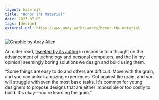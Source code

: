 ```yaml
---
layout: base.njk
title: "Honor The Material"
date: 2023-07-03
tags: [design]
external_url: https://www.andy.works/words/honor-the-material
---
```


![Graphic by Andy Allen](/assets/links/honor-material.jpg "Graphic by Andy Allen")

An older read, [tweeted by its author](https://twitter.com/asallen/status/1639763243265835008?s=20) in response to a thought on the advancement of technology and personal computers, and the [in my opinion] seemingly boring solutions we design and build using them.

“Some things are easy to do and others are difficult. Move with the grain, and you can unlock amazing experiences. Cut against the grain, and you will struggle with even the most basic tasks. It's common for young designers to propose designs that are either impossible or too costly to build. It's okay—you're learning the grain.”
